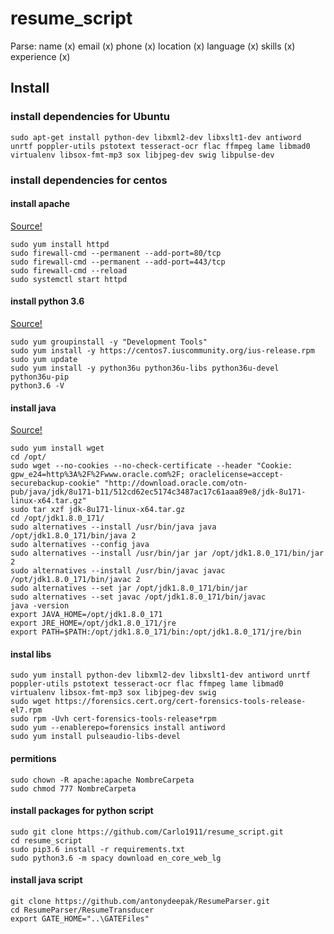# resume_script

Parse:
    name (x)
    email (x)
    phone (x)
    location (x)
    language (x)
    skills (x)
    experience (x)

## Install

### install dependencies for Ubuntu
```
sudo apt-get install python-dev libxml2-dev libxslt1-dev antiword unrtf poppler-utils pstotext tesseract-ocr flac ffmpeg lame libmad0 virtualenv libsox-fmt-mp3 sox libjpeg-dev swig libpulse-dev
```

### install dependencies for centos

#### install apache
[Source!](https://www.liquidweb.com/kb/how-to-install-apache-on-centos-7/)

```
sudo yum install httpd
sudo firewall-cmd --permanent --add-port=80/tcp
sudo firewall-cmd --permanent --add-port=443/tcp
sudo firewall-cmd --reload
sudo systemctl start httpd
```

#### install python 3.6
[Source!](https://www.rosehosting.com/blog/how-to-install-python-3-6-4-on-centos-7/)
    
```
sudo yum groupinstall -y "Development Tools"
sudo yum install -y https://centos7.iuscommunity.org/ius-release.rpm
sudo yum update
sudo yum install -y python36u python36u-libs python36u-devel python36u-pip
python3.6 -V
```

#### install java
[Source!](https://tecadmin.net/install-java-8-on-centos-rhel-and-fedora/)

```
sudo yum install wget
cd /opt/
sudo wget --no-cookies --no-check-certificate --header "Cookie: gpw_e24=http%3A%2F%2Fwww.oracle.com%2F; oraclelicense=accept-securebackup-cookie" "http://download.oracle.com/otn-pub/java/jdk/8u171-b11/512cd62ec5174c3487ac17c61aaa89e8/jdk-8u171-linux-x64.tar.gz"
sudo tar xzf jdk-8u171-linux-x64.tar.gz
cd /opt/jdk1.8.0_171/
sudo alternatives --install /usr/bin/java java /opt/jdk1.8.0_171/bin/java 2
sudo alternatives --config java
sudo alternatives --install /usr/bin/jar jar /opt/jdk1.8.0_171/bin/jar 2
sudo alternatives --install /usr/bin/javac javac /opt/jdk1.8.0_171/bin/javac 2
sudo alternatives --set jar /opt/jdk1.8.0_171/bin/jar
sudo alternatives --set javac /opt/jdk1.8.0_171/bin/javac
java -version
export JAVA_HOME=/opt/jdk1.8.0_171
export JRE_HOME=/opt/jdk1.8.0_171/jre
export PATH=$PATH:/opt/jdk1.8.0_171/bin:/opt/jdk1.8.0_171/jre/bin
```

#### instal libs

```
sudo yum install python-dev libxml2-dev libxslt1-dev antiword unrtf poppler-utils pstotext tesseract-ocr flac ffmpeg lame libmad0 virtualenv libsox-fmt-mp3 sox libjpeg-dev swig
sudo wget https://forensics.cert.org/cert-forensics-tools-release-el7.rpm
sudo rpm -Uvh cert-forensics-tools-release*rpm
sudo yum --enablerepo=forensics install antiword
sudo yum install pulseaudio-libs-devel
```

#### permitions
```
sudo chown -R apache:apache NombreCarpeta
sudo chmod 777 NombreCarpeta
```

#### install packages for python script
```
sudo git clone https://github.com/Carlo1911/resume_script.git
cd resume_script
sudo pip3.6 install -r requirements.txt
sudo python3.6 -m spacy download en_core_web_lg
```

#### install java script
```
git clone https://github.com/antonydeepak/ResumeParser.git
cd ResumeParser/ResumeTransducer
export GATE_HOME="..\GATEFiles"
```